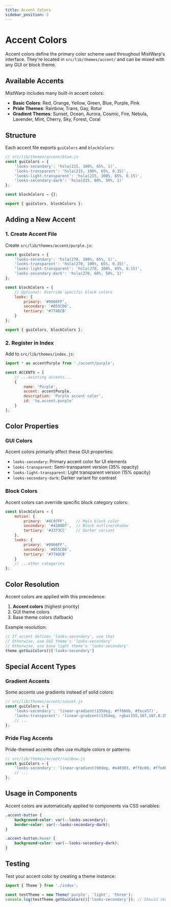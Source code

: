```yaml
---
title: Accent Colors
sidebar_position: 2
---
```


# Accent Colors

Accent colors define the primary color scheme used throughout MistWarp's interface. They're located in `src/lib/themes/accent/` and can be mixed with any GUI or block theme.

## Available Accents

MistWarp includes many built-in accent colors:

- **Basic Colors**: Red, Orange, Yellow, Green, Blue, Purple, Pink
- **Pride Themes**: Rainbow, Trans, Gay, Rotur  
- **Gradient Themes**: Sunset, Ocean, Aurora, Cosmic, Fire, Nebula, Lavender, Mint, Cherry, Sky, Forest, Coral

## Structure

Each accent file exports `guiColors` and `blockColors`:

```javascript
// src/lib/themes/accent/blue.js
const guiColors = {
    'looks-secondary': 'hsla(215, 100%, 65%, 1)',
    'looks-transparent': 'hsla(215, 100%, 65%, 0.35)', 
    'looks-light-transparent': 'hsla(215, 100%, 65%, 0.15)',
    'looks-secondary-dark': 'hsla(215, 60%, 50%, 1)'
};

const blockColors = {};

export { guiColors, blockColors };
```

## Adding a New Accent

### 1. Create Accent File

Create `src/lib/themes/accent/purple.js`:

```javascript
const guiColors = {
    'looks-secondary': 'hsla(270, 100%, 65%, 1)',
    'looks-transparent': 'hsla(270, 100%, 65%, 0.35)',
    'looks-light-transparent': 'hsla(270, 100%, 65%, 0.15)', 
    'looks-secondary-dark': 'hsla(270, 60%, 50%, 1)'
};

const blockColors = {
    // Optional: Override specific block colors
    looks: {
        primary: '#9966FF',
        secondary: '#855CD6', 
        tertiary: '#774DCB'
    }
};

export { guiColors, blockColors };
```

### 2. Register in Index

Add to `src/lib/themes/index.js`:

```javascript
import * as accentPurple from './accent/purple';

const ACCENTS = [
    // ...existing accents...
    {
        name: 'Purple',
        accent: accentPurple,
        description: 'Purple accent color',
        id: 'tw.accent.purple'
    }
];
```

## Color Properties

### GUI Colors

Accent colors primarily affect these GUI properties:

- `looks-secondary`: Primary accent color for UI elements
- `looks-transparent`: Semi-transparent version (35% opacity)
- `looks-light-transparent`: Light transparent version (15% opacity)  
- `looks-secondary-dark`: Darker variant for contrast

### Block Colors

Accent colors can override specific block category colors:

```javascript
const blockColors = {
    motion: {
        primary: '#4C97FF',    // Main block color
        secondary: '#4280D7',  // Block outline/shadow
        tertiary: '#3373CC'    // Darker variant
    },
    looks: {
        primary: '#9966FF',
        secondary: '#855CD6',
        tertiary: '#774DCB'
    }
    // ...other categories
};
```

## Color Resolution

Accent colors are applied with this precedence:

1. **Accent colors** (highest priority)
2. GUI theme colors
3. Base theme colors (fallback)

Example resolution:
```javascript
// If accent defines 'looks-secondary', use that
// Otherwise, use GUI theme's 'looks-secondary' 
// Otherwise, use base light theme's 'looks-secondary'
theme.getGuiColors()['looks-secondary']
```

## Special Accent Types

### Gradient Accents

Some accents use gradients instead of solid colors:

```javascript
// src/lib/themes/accent/sunset.js
const guiColors = {
    'looks-secondary': 'linear-gradient(135deg, #ff6b6b, #feca57)',
    'looks-transparent': 'linear-gradient(135deg, rgba(255,107,107,0.35), rgba(254,202,87,0.35))',
    // ...
};
```

### Pride Flag Accents

Pride-themed accents often use multiple colors or patterns:

```javascript
// src/lib/themes/accent/rainbow.js  
const guiColors = {
    'looks-secondary': 'linear-gradient(90deg, #e40303, #ff8c00, #ffed00, #008018, #004cff, #732982)',
    // ...
};
```

## Usage in Components

Accent colors are automatically applied to components via CSS variables:

```css
.accent-button {
    background-color: var(--looks-secondary);
    border-color: var(--looks-secondary-dark);
}

.accent-button:hover {
    background-color: var(--looks-secondary-dark);
}
```

## Testing

Test your accent color by creating a theme instance:

```javascript
import { Theme } from './index';

const testTheme = new Theme('purple', 'light', 'three');
console.log(testTheme.getGuiColors()['looks-secondary']); // Should show purple
```

